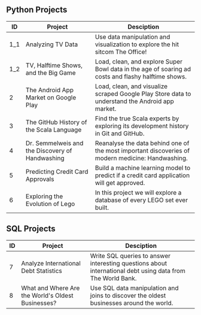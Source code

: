 ## Python Projects
| ID  | Project | Desciption|  
| --------------- | --------------- | --------------- |
| 1_1 | Analyzing TV Data | Use data manipulation and visualization to explore the hit sitcom The Office! | 
| 1_2 | TV, Halftime Shows, and the Big Game |  Load, clean, and explore Super Bowl data in the age of soaring ad costs and flashy halftime shows. | 
| 2 | The Android App Market on Google Play  | Load, clean, and visualize scraped Google Play Store data to understand the Android app market. | 
| 3 | The GitHub History of the Scala Language  |  Find the true Scala experts by exploring its development history in Git and GitHub. |
| 4 | Dr. Semmelweis and the Discovery of Handwashing | Reanalyse the data behind one of the most important discoveries of modern medicine: Handwashing.  |
| 5 | Predicting Credit Card Approvals | Build a machine learning model to predict if a credit card application will get approved. |
| 6 | Exploring the Evolution of Lego | In this project we will explore a database of every LEGO set ever built.  |

## SQL Projects
| ID  | Project | Desciption|  
| --------------- | --------------- | --------------- |
| 7 | Analyze International Debt Statistics | Write SQL queries to answer interesting questions about international debt using data from The World Bank.  |
| 8 | What and Where Are the World's Oldest Businesses? | Use SQL data manipulation and joins to discover the oldest businesses around the world.  |
